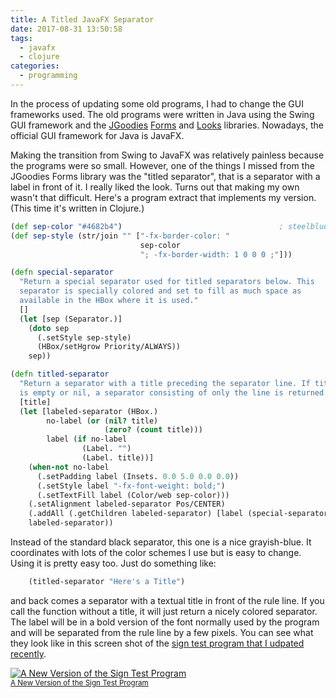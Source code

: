 ```yaml
---
title: A Titled JavaFX Separator
date: 2017-08-31 13:50:58
tags:
  - javafx
  - clojure
categories:
  - programming
---
```


In the process of updating some old programs, I had to change the GUI frameworks used. The old programs were written in Java using the Swing GUI framework and the [JGoodies](http://www.jgoodies.com/) [Forms](http://www.jgoodies.com/freeware/libraries/forms/) and [Looks](http://www.jgoodies.com/freeware/libraries/looks/) libraries. Nowadays, the official GUI framework for Java is JavaFX.

Making the transition from Swing to JavaFX was relatively painless because the programs were so small. However, one of the things I missed from the JGoodies Forms library was the "titled separator", that is a separator with a label in front of it. I really liked the look. Turns out that making my own wasn't that difficult. Here's a program extract that implements my version. (This time it's written in Clojure.)

```Clojure
(def sep-color "#4682b4")                                   ; steelblue
(def sep-style (str/join "" ["-fx-border-color: "
                             sep-color
                             "; -fx-border-width: 1 0 0 0 ;"]))

(defn special-separator
  "Return a special separator used for titled separators below. This
  separator is specially colored and set to fill as much space as
  available in the HBox where it is used."
  []
  (let [sep (Separator.)]
    (doto sep
      (.setStyle sep-style)
      (HBox/setHgrow Priority/ALWAYS))
    sep))

(defn titled-separator
  "Return a separator with a title preceding the separator line. If title
  is empty or nil, a separator consisting of only the line is returned."
  [title]
  (let [labeled-separator (HBox.)
        no-label (or (nil? title)
                     (zero? (count title)))
        label (if no-label
                (Label. "")
                (Label. title))]
    (when-not no-label
      (.setPadding label (Insets. 0.0 5.0 0.0 0.0))
      (.setStyle label "-fx-font-weight: bold;")
      (.setTextFill label (Color/web sep-color)))
    (.setAlignment labeled-separator Pos/CENTER)
    (.addAll (.getChildren labeled-separator) [label (special-separator)])
    labeled-separator))

```

Instead of the standard black separator, this one is a nice grayish-blue. It coordinates with lots of the color schemes I use but is easy to change. Using it is pretty easy too.  Just do something like:

```clojure
    (titled-separator "Here's a Title")
```
and back comes a separator with a textual title in front of the rule line. If you call the function without a title, it will just return a nicely colored separator. The label will be in a bold version of the font normally used by the program and will be separated from the rule line by a few pixels. You can see what they look like in this screen shot of the [sign test program that I udpated recently](https://clartaq.github.io/yo-dave/2017/08/31/2017-08031-an-updated-sign-test-program/).

[![A New Version of the Sign Test Program](https://github.com/clartaq/yo-dave/raw/master/images/2017-08-32-new-sign-test-program.PNG "A New Version of the Sign Test Program")<br><small>A New Version of the Sign Test Program</small>](https://github.com/clartaq/yo-dave/raw/master/images/2017-08-32-new-sign-test-program.PNG)

 
